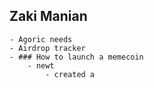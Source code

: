 ## Zaki Manian
	- Agoric needs
	- Airdrop tracker
	- ### How to launch a memecoin
		- newt
			- created a